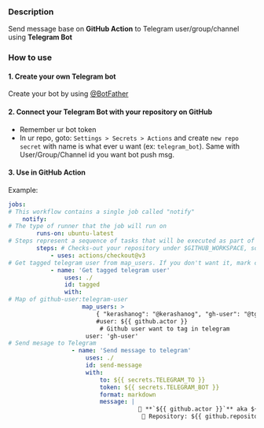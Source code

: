 ### Description

Send message base on **GitHub Action** to Telegram user/group/channel using **Telegram Bot**


### How to use

#### 1. Create your own Telegram bot
Create your bot by using [@BotFather](https://telegram.me/BotFather)
#### 2. Connect your Telegram Bot with your repository on GitHub
* Remember ur bot token
* In ur repo, goto: `Settings > Secrets > Actions` and create `new repo secret` with name is what ever u want (ex: `telegram_bot`). Same with User/Group/Channel id you want bot push msg.
#### 3. Use in GitHub Action
Example:
```yml
jobs: 
# This workflow contains a single job called "notify" 
    notify: 
# The type of runner that the job will run on 
        runs-on: ubuntu-latest 
# Steps represent a sequence of tasks that will be executed as part of the job 
        steps: # Checks-out your repository under $GITHUB_WORKSPACE, so your job can access it 
            - uses: actions/checkout@v3 
# Get tagged telegram user from map_users. If you don't want it, mark comments all of this block
            - name: 'Get tagged telegram user' 
                uses: ./ 
                id: tagged 
                with: 
# Map of github-user:telegram-user 
                     map_users: > 
                         { "kerashanog": "@kerashanog", "gh-user": "@tg-user" } 
                         #user: ${{ github.actor }} 
                          # Github user want to tag in telegram 
                      user: 'gh-user' 
# Send mesage to Telegram 
                  - name: 'Send message to telegram' 
                      uses: ./ 
                      id: send-message 
                      with: 
                          to: ${{ secrets.TELEGRAM_TO }} 
                          token: ${{ secrets.TELEGRAM_BOT }} 
                          format: markdown 
                          message: | 
                                     🎉 **`${{ github.actor }}`** aka ${{ steps.tagged.outputs.reviewer }} send message from 🎉
                                      🍻 Repository: ${{ github.repository }}
```
